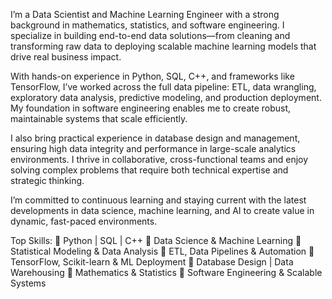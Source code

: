 I’m a Data Scientist and Machine Learning Engineer with a strong background in mathematics, statistics, and software engineering. I specialize in building end-to-end data solutions—from cleaning and transforming raw data to deploying scalable machine learning models that drive real business impact.

With hands-on experience in Python, SQL, C++, and frameworks like TensorFlow, I’ve worked across the full data pipeline: ETL, data wrangling, exploratory data analysis, predictive modeling, and production deployment. My foundation in software engineering enables me to create robust, maintainable systems that scale efficiently.

I also bring practical experience in database design and management, ensuring high data integrity and performance in large-scale analytics environments. I thrive in collaborative, cross-functional teams and enjoy solving complex problems that require both technical expertise and strategic thinking.

I’m committed to continuous learning and staying current with the latest developments in data science, machine learning, and AI to create value in dynamic, fast-paced environments.

Top Skills:
🔹 Python | SQL | C++
🔹 Data Science & Machine Learning
🔹 Statistical Modeling & Data Analysis
🔹 ETL, Data Pipelines & Automation
🔹 TensorFlow, Scikit-learn & ML Deployment
🔹 Database Design | Data Warehousing
🔹 Mathematics & Statistics
🔹 Software Engineering & Scalable Systems
